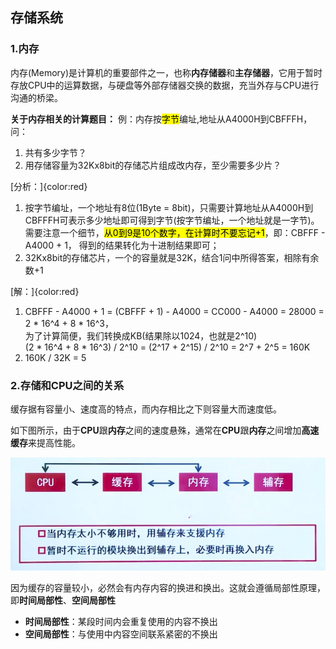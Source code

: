 ## 存储系统

### 1.内存
内存(Memory)是计算机的重要部件之一，也称**内存储器**和**主存储器**，它用于暂时存放CPU中的运算数据，与硬盘等外部存储器交换的数据，充当外存与CPU进行沟通的桥梁。

**关于内存相关的计算题目：**
例：内存按<mark>字节</mark>编址,地址从A4000H到CBFFFH，问：
1. 共有多少字节？
2. 用存储容量为32Kx8bit的存储芯片组成改内存，至少需要多少片？

[分析：]{color:red}
1. 按字节编址，一个地址有8位(1Byte = 8bit)，只需要计算地址从A4000H到CBFFFH可表示多少地址即可得到字节(按字节编址，一个地址就是一字节)。需要注意一个细节，<mark>从0到9是10个数字，在计算时不要忘记+1</mark>，即：CBFFF - A4000 + 1， 得到的结果转化为十进制结果即可；
2. 32Kx8bit的存储芯片，一个的容量就是32K，结合1问中所得答案，相除有余数+1

[解：]{color:red}
1. CBFFF - A4000 + 1 = (CBFFF + 1) - A4000 = CC000 - A4000 = 28000 = 2 * 16^4 + 8 * 16^3，<br/>为了计算简便，我们转换成KB(结果除以1024，也就是2^10)<br/>
(2 * 16^4 + 8 * 16^3) / 2^10 = (2^17 + 2^15) / 2^10 = 2^7 + 2^5 = 160K
2. 160K / 32K = 5


### 2.存储和CPU之间的关系

缓存据有容量小、速度高的特点，而内存相比之下则容量大而速度低。

如下图所示，由于**CPU**跟**内存**之间的速度悬殊，通常在**CPU**跟**内存**之间增加**高速缓存**来提高性能。<p>
<img src="/assets/imgs/architect/architecture/storage/CPU-缓存-内存之间的关系.jpg">

因为缓存的容量较小，必然会有内存内容的换进和换出。这就会遵循局部性原理，即**时间局部性**、**空间局部性**

* **时间局部性**：某段时间内会重复使用的内容不换出
* **空间局部性**：与使用中内容空间联系紧密的不换出
